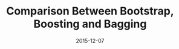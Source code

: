 ---
layout: post
category: machine_learning
title: Comparison Between Bootstrap, Boosting and Bagging
date: 2015-12-07
---